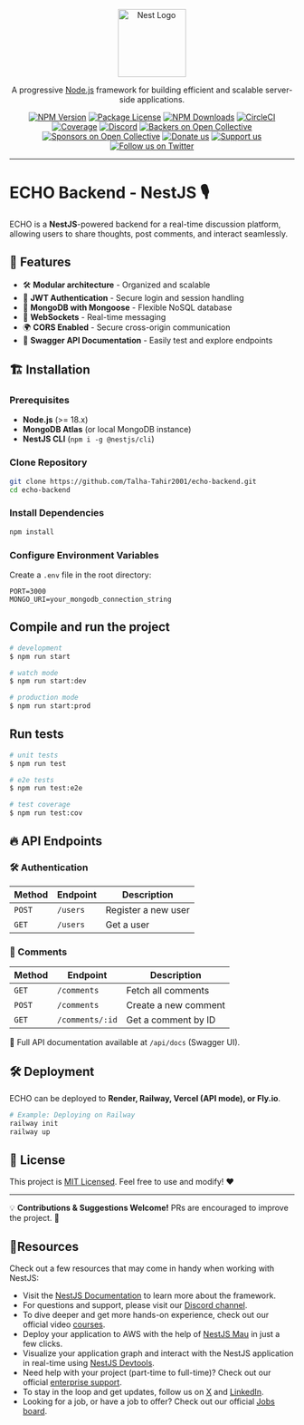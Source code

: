 <p align="center">
  <a href="http://nestjs.com/" target="blank"><img src="https://nestjs.com/img/logo-small.svg" width="120" alt="Nest Logo" /></a>
</p>

<p align="center">A progressive <a href="http://nodejs.org" target="_blank">Node.js</a> framework for building efficient and scalable server-side applications.</p>
    <p align="center">
<a href="https://www.npmjs.com/~nestjscore" target="_blank"><img src="https://img.shields.io/npm/v/@nestjs/core.svg" alt="NPM Version" /></a>
<a href="https://www.npmjs.com/~nestjscore" target="_blank"><img src="https://img.shields.io/npm/l/@nestjs/core.svg" alt="Package License" /></a>
<a href="https://www.npmjs.com/~nestjscore" target="_blank"><img src="https://img.shields.io/npm/dm/@nestjs/common.svg" alt="NPM Downloads" /></a>
<a href="https://circleci.com/gh/nestjs/nest" target="_blank"><img src="https://img.shields.io/circleci/build/github/nestjs/nest/master" alt="CircleCI" /></a>
<a href="https://coveralls.io/github/nestjs/nest?branch=master" target="_blank"><img src="https://coveralls.io/repos/github/nestjs/nest/badge.svg?branch=master#9" alt="Coverage" /></a>
<a href="https://discord.gg/G7Qnnhy" target="_blank"><img src="https://img.shields.io/badge/discord-online-brightgreen.svg" alt="Discord"/></a>
<a href="https://opencollective.com/nest#backer" target="_blank"><img src="https://opencollective.com/nest/backers/badge.svg" alt="Backers on Open Collective" /></a>
<a href="https://opencollective.com/nest#sponsor" target="_blank"><img src="https://opencollective.com/nest/sponsors/badge.svg" alt="Sponsors on Open Collective" /></a>
  <a href="https://paypal.me/kamilmysliwiec" target="_blank"><img src="https://img.shields.io/badge/Donate-PayPal-ff3f59.svg" alt="Donate us"/></a>
    <a href="https://opencollective.com/nest#sponsor"  target="_blank"><img src="https://img.shields.io/badge/Support%20us-Open%20Collective-41B883.svg" alt="Support us"></a>
  <a href="https://twitter.com/nestframework" target="_blank"><img src="https://img.shields.io/twitter/follow/nestframework.svg?style=social&label=Follow" alt="Follow us on Twitter"></a>
</p>
<hr/>


# ECHO Backend - NestJS 🎙️

ECHO is a **NestJS**-powered backend for a real-time discussion platform, allowing users to share thoughts, post comments, and interact seamlessly.

## 🚀 Features
- 🛠 **Modular architecture** - Organized and scalable
- 🔐 **JWT Authentication** - Secure login and session handling
- 💾 **MongoDB with Mongoose** - Flexible NoSQL database
- 📡 **WebSockets** - Real-time messaging
- 🌍 **CORS Enabled** - Secure cross-origin communication
- 📜 **Swagger API Documentation** - Easily test and explore endpoints

## 🏗️ Installation

### Prerequisites
- **Node.js** (>= 18.x)
- **MongoDB Atlas** (or local MongoDB instance)
- **NestJS CLI** (`npm i -g @nestjs/cli`)

### Clone Repository
```sh
git clone https://github.com/Talha-Tahir2001/echo-backend.git
cd echo-backend
```

### Install Dependencies
```sh
npm install
```

### Configure Environment Variables
Create a `.env` file in the root directory:
```env
PORT=3000
MONGO_URI=your_mongodb_connection_string
```
## Compile and run the project

```bash
# development
$ npm run start

# watch mode
$ npm run start:dev

# production mode
$ npm run start:prod
```


## Run tests

```bash
# unit tests
$ npm run test

# e2e tests
$ npm run test:e2e

# test coverage
$ npm run test:cov
```

## 🔥 API Endpoints

### 🛠 Authentication
| Method | Endpoint | Description |
|--------|---------|-------------|
| `POST` | `/users` | Register a new user |
| `GET` | `/users` | Get a user|

### 💬 Comments
| Method | Endpoint | Description |
|--------|---------|-------------|
| `GET` | `/comments` | Fetch all comments |
| `POST` | `/comments` | Create a new comment |
| `GET` | `/comments/:id` | Get a comment by ID|

📖 Full API documentation available at `/api/docs` (Swagger UI).

## 🛠️ Deployment
ECHO can be deployed to **Render, Railway, Vercel (API mode), or Fly.io**.

```sh
# Example: Deploying on Railway
railway init
railway up
```

## 📜 License
This project is [MIT Licensed](https://github.com/Talha-Tahir2001/echo-backend/tree/main?tab=MIT-1-ov-file). Feel free to use and modify! ❤️

---
💡 **Contributions & Suggestions Welcome!** PRs are encouraged to improve the project. 🚀

##  📑Resources

Check out a few resources that may come in handy when working with NestJS:

- Visit the [NestJS Documentation](https://docs.nestjs.com) to learn more about the framework.
- For questions and support, please visit our [Discord channel](https://discord.gg/G7Qnnhy).
- To dive deeper and get more hands-on experience, check out our official video [courses](https://courses.nestjs.com/).
- Deploy your application to AWS with the help of [NestJS Mau](https://mau.nestjs.com) in just a few clicks.
- Visualize your application graph and interact with the NestJS application in real-time using [NestJS Devtools](https://devtools.nestjs.com).
- Need help with your project (part-time to full-time)? Check out our official [enterprise support](https://enterprise.nestjs.com).
- To stay in the loop and get updates, follow us on [X](https://x.com/nestframework) and [LinkedIn](https://linkedin.com/company/nestjs).
- Looking for a job, or have a job to offer? Check out our official [Jobs board](https://jobs.nestjs.com).
